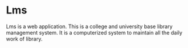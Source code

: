 # Lms
Lms is a web application. This is a college and university base library management system. It is a computerized system to maintain all the daily work of library. 

